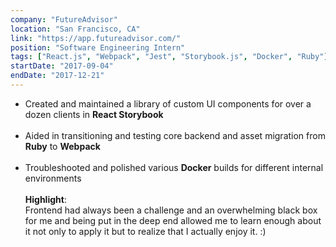 ```yaml
---
company: "FutureAdvisor"
location: "San Francisco, CA"
link: "https://app.futureadvisor.com/"
position: "Software Engineering Intern"
tags: ["React.js", "Webpack", "Jest", "Storybook.js", "Docker", "Ruby"]
startDate: "2017-09-04"
endDate: "2017-12-21"
---
```


- Created and maintained a library of custom UI components for over a dozen clients in <b>React Storybook</b><br/><br/>
- Aided in transitioning and testing core backend and asset migration from <b>Ruby</b> to <b>Webpack</b><br/><br/>
- Troubleshooted and polished various <b>Docker</b> builds for different internal environments<br/><br/>
  <b>Highlight</b>:<br/>Frontend had always been a challenge and an overwhelming black box for me and being put in the deep end allowed me to learn enough about it not only to apply it but to realize that I actually enjoy it. :)
